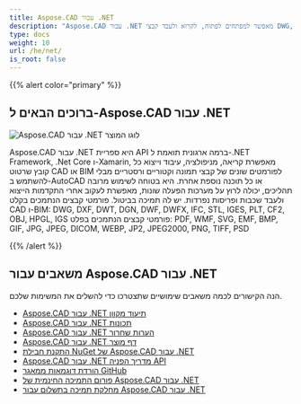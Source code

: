 ```yaml
---
title: Aspose.CAD עבור .NET
description: "Aspose.CAD עבור .NET מאפשר למפתחים לפתוח, לקרוא ולעבד קבצי DWG, DXF, DWT ואחרים של CAD ו-BIM, כמו: DGN, DWF, DWFX, IFC, STL, IGES, PLT, CF2, OBJ, HPGL, IGS."
type: docs
weight: 10
url: /he/net/
is_root: false
---
```


{{% alert color="primary" %}}

## **ברוכים הבאים ל-Aspose.CAD עבור .NET**

![Aspose.CAD עבור .NET לוגו המוצר](/cad/_assets/home_1.png)

Aspose.CAD עבור .NET היא ספריית API ברמה ארגונית תואמת ל-.NET Framework, .Net Core ו-Xamarin, מאפשרת קריאה, מניפולציה, עיבוד וייצוא כל קובץ שרטוט CAD או BIM לפורמטים שונים של קבצי תמונה וקטוריים ורסטריים מבלי להשתמש ב-AutoCAD או כל תוכנה נוספת אחרת.
היא בטוחה לשימוש מרובה תהליכים, יכולה לרוץ על מערכות הפעלה שונות, מאפשרת לעקוב אחרי התקדמות הייצוא ולעבד שכבות ופריסות נפרדות. יש לה תמיכה בביטול.
פורמטי קבצים הנתמכים בקלט CAD ו-BIM: DWG, DXF, DWT, DGN, DWF, DWFX, IFC, STL, IGES, PLT, CF2, OBJ, HPGL, IGS
פורמטי קבצים הנתמכים בפלט: PDF, WMF, SVG, EMF, BMP, GIF, JPG, JPEG, DICOM, WEBP, JP2, JPEG2000, PNG, TIFF, PSD

{{% /alert %}}

## **משאבים עבור Aspose.CAD עבור .NET**

הנה הקישורים לכמה משאבים שימושיים שתצטרכו כדי להשלים את המשימות שלכם.

- [Aspose.CAD עבור .NET תיעוד מקוון](/he/cad/net/)
- [Aspose.CAD עבור .NET תכונות](/he/cad/net/features/)
- [Aspose.CAD עבור .NET הערות שחרור](https://releases.aspose.com/cad/net/release-notes/)
- [Aspose.CAD עבור .NET דף מוצר](https://products.aspose.com/cad/net/)
- [התקנת חבילת NuGet של Aspose.CAD עבור .NET](https://www.nuget.org/packages/Aspose.CAD/)
- [Aspose.CAD עבור .NET מדריך הפניה API](https://reference.aspose.com/cad/net)
- [הורדת דוגמאות ממאגר GitHub](https://github.com/aspose-cad/Aspose.CAD-for-.NET)
- [פורום התמיכה החינמית של Aspose.CAD עבור .NET](https://forum.aspose.com/c/cad/19)
- [מחלקת תמיכה בתשלום עבור Aspose.CAD עבור .NET](https://helpdesk.aspose.com/)
